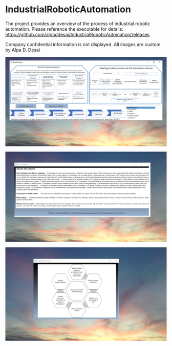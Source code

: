 # IndustrialRoboticAutomation 

The project provides an overview of the process of industrial robotic automation.  Please reference the executable for details: https://github.com/alpaddesai/IndustrialRoboticAutomation/releases

Company confidential informaiton is not displayed. All images are custom by Alpa D. Desai

![image](MainWindow.png)

![image](sensors.png)

![image](LeanManufacturing.png)
